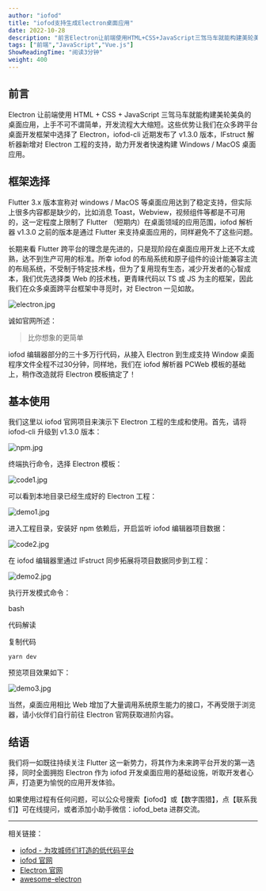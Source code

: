 ```yaml
---
author: "iofod"
title: "iofod支持生成Electron桌面应用"
date: 2022-10-28
description: "前言Electron让前端使用HTML+CSS+JavaScript三驾马车就能构建美轮美奂的桌面应用，上手不可不谓简单，开发流程大大缩短..."
tags: ["前端","JavaScript","Vue.js"]
ShowReadingTime: "阅读3分钟"
weight: 400
---
```

前言
--

Electron 让前端使用 HTML + CSS + JavaScript 三驾马车就能构建美轮美奂的桌面应用，上手不可不谓简单，开发流程大大缩短。这些优势让我们在众多跨平台桌面开发框架中选择了 Electron，iofod-cli 近期发布了 v1.3.0 版本，IFstruct 解析器新增对 Electron 工程的支持，助力开发者快速构建 Windows / MacOS 桌面应用。

框架选择
----

Flutter 3.x 版本宣称对 windows / MacOS 等桌面应用达到了稳定支持，但实际上很多内容都是缺少的，比如消息 Toast，Webview，视频组件等都是不可用的，这一定程度上限制了 Flutter （短期内）在桌面领域的应用范围，iofod 解析器 v1.3.0 之前的版本是通过 Flutter 来支持桌面应用的，同样避免不了这些问题。

长期来看 Flutter 跨平台的理念是先进的，只是现阶段在桌面应用开发上还不太成熟，达不到生产可用的标准。所幸 iofod 的布局系统和原子组件的设计能兼容主流的布局系统，不受制于特定技术栈，但为了复用现有生态，减少开发者的心智成本，我们优先选择类 Web 的技术栈，更青睐代码以 TS 或 JS 为主的框架，因此我们在众多桌面跨平台框架中寻觅时，对 Electron 一见如故。

![electron.jpg](https://p9-juejin.byteimg.com/tos-cn-i-k3u1fbpfcp/4ebd3d22e4404ec98bb1ef7d763f5556~tplv-k3u1fbpfcp-zoom-in-crop-mark:1512:0:0:0.awebp?)

诚如官网所述：

> 比你想象的更简单

iofod 编辑器部分的三十多万行代码，从接入 Electron 到生成支持 Window 桌面程序文件全程不过30分钟，同样地，我们在 iofod 解析器 PCWeb 模板的基础上，稍作改造就将 Electron 模板搞定了！

基本使用
----

我们这里以 iofod 官网项目来演示下 Electron 工程的生成和使用。首先，请将 iofod-cli 升级到 v1.3.0 版本：

![npm.jpg](https://p3-juejin.byteimg.com/tos-cn-i-k3u1fbpfcp/c1baedb3a22f4a30976ca4554e52dc84~tplv-k3u1fbpfcp-zoom-in-crop-mark:1512:0:0:0.awebp?)

终端执行命令，选择 Electron 模板：

![code1.jpg](https://p1-juejin.byteimg.com/tos-cn-i-k3u1fbpfcp/41ebe58d5dac473cb04e5655e083d5b6~tplv-k3u1fbpfcp-zoom-in-crop-mark:1512:0:0:0.awebp?)

可以看到本地目录已经生成好的 Electron 工程：

![demo1.jpg](https://p3-juejin.byteimg.com/tos-cn-i-k3u1fbpfcp/33b47efa2af14f588e70b6654ed3b252~tplv-k3u1fbpfcp-zoom-in-crop-mark:1512:0:0:0.awebp?)

进入工程目录，安装好 npm 依赖后，开启监听 iofod 编辑器项目数据：

![code2.jpg](https://p1-juejin.byteimg.com/tos-cn-i-k3u1fbpfcp/c86c55abf8194e0d87ce2f373de97f0e~tplv-k3u1fbpfcp-zoom-in-crop-mark:1512:0:0:0.awebp?)

在 iofod 编辑器里通过 IFstruct 同步拓展将项目数据同步到工程：

![demo2.jpg](https://p9-juejin.byteimg.com/tos-cn-i-k3u1fbpfcp/329e2bd1310b4964be715f931dd48767~tplv-k3u1fbpfcp-zoom-in-crop-mark:1512:0:0:0.awebp?)

执行开发模式命令：

bash

 代码解读

复制代码

`yarn dev`

预览项目效果如下：

![demo3.jpg](https://p3-juejin.byteimg.com/tos-cn-i-k3u1fbpfcp/c3a59d4d0778408b92b486e003b4ece9~tplv-k3u1fbpfcp-zoom-in-crop-mark:1512:0:0:0.awebp?)

当然，桌面应用相比 Web 增加了大量调用系统原生能力的接口，不再受限于浏览器，请小伙伴们自行前往 Electron 官网获取进阶内容。

结语
--

我们将一如既往持续关注 Flutter 这一新势力，将其作为未来跨平台开发的第一选择，同时全面拥抱 Electron 作为 iofod 开发桌面应用的基础设施，听取开发者心声，打造更为愉悦的应用开发体验。

如果使用过程有任何问题，可以公众号搜索【iofod】或【数字围猎】，点【联系我们】可在线提问，或者添加小助手微信：iofod\_beta 进群交流。

* * *

相关链接：

*   [iofod - 为攻城师们打造的低代码平台](https://juejin.cn/post/7129401262566539301 "https://juejin.cn/post/7129401262566539301")
*   [iofod 官网](https://link.juejin.cn?target=https%3A%2F%2Fwww.iofod.cn%2F "https://www.iofod.cn/")
*   [Electron 官网](https://link.juejin.cn?target=https%3A%2F%2Fwww.electronjs.org%2Fzh%2Fdocs%2Flatest%2F "https://www.electronjs.org/zh/docs/latest/")
*   [awesome-electron](https://link.juejin.cn?target=https%3A%2F%2Fgithub.com%2Fsindresorhus%2Fawesome-electron "https://github.com/sindresorhus/awesome-electron")